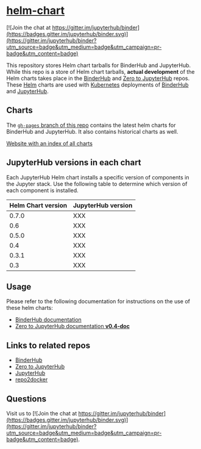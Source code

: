 # [helm-chart](https://github.com/jupyterhub/helm-chart)

[![Join the chat at https://gitter.im/jupyterhub/binder](https://badges.gitter.im/jupyterhub/binder.svg)](https://gitter.im/jupyterhub/binder?utm_source=badge&utm_medium=badge&utm_campaign=pr-badge&utm_content=badge)

This repository stores Helm chart tarballs for BinderHub and JupyterHub. While
this repo is a store of Helm chart tarballs, **actual development** of the Helm
charts takes place in the [BinderHub][] and [Zero to JupyterHub][] repos. These
[Helm][] charts are used with [Kubernetes][] deployments of [BinderHub][] and
[JupyterHub][].

## Charts

The [`gh-pages` branch of this repo](https://github.com/jupyterhub/helm-chart/tree/gh-pages)
contains the latest helm charts for BinderHub and JupyterHub. It also contains
historical charts as well.

[Website with an index of all charts](https://jupyterhub.github.io/helm-chart/)

## JupyterHub versions in each chart

Each JupyterHub Helm chart installs a specific version of components in the Jupyter
stack. Use the following table to determine which version of each component is
installed.

| Helm Chart version | JupyterHub version |
| --- | --- |
| 0.7.0	| XXX |
| 0.6 | XXX |
| 0.5.0 | XXX |
| 0.4 | XXX |
| 0.3.1 | XXX |
| 0.3 | XXX |

## Usage

Please refer to the following documentation for instructions on the
use of these helm charts:

- [BinderHub documentation](https://binderhub.readthedocs.io)
- [Zero to JupyterHub documentation **v0.4-doc**](http://zero-to-jupyterhub.readthedocs.io/en/v0.4-doc/)


## Links to related repos

- [BinderHub][]
- [Zero to JupyterHub][]
- [JupyterHub][]
- [repo2docker](https://github.com/jupyter/repo2docker)

## Questions

Visit us to
[![Join the chat at https://gitter.im/jupyterhub/binder](https://badges.gitter.im/jupyterhub/binder.svg)](https://gitter.im/jupyterhub/binder?utm_source=badge&utm_medium=badge&utm_campaign=pr-badge&utm_content=badge).

[Kubernetes]: https://kubernetes.io
[Helm]: https://helm.sh
[BinderHub]: https://github.com/jupyterhub/binderhub
[JupyterHub]: https://github.com/jupyterhub/jupyterhub
[Zero to JupyterHub]: https://github.com/jupyterhub/zero-to-jupyterhub-k8s
